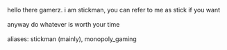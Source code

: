 hello there gamerz. i am stickman, you can refer to me as stick if you want
<br>
<br>
anyway do whatever is worth your time
<br>
<br>
aliases: stickman (mainly), monopoly_gaming

<!---
StickmanIsHere/StickmanIsHere is a ✨ special ✨ repository because its `README.md` (this file) appears on your GitHub profile.
You can click the Preview link to take a look at your changes.
--->

